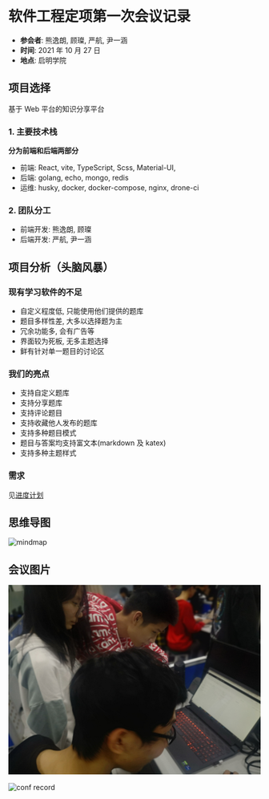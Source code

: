 # 软件工程定项第一次会议记录

- **参会者**: 熊逸朗, 顾璨, 严航, 尹一涵
- **时间**: 2021 年 10 月 27 日
- **地点**: 启明学院

## 项目选择

基于 Web 平台的知识分享平台

### 1. 主要技术栈

**分为前端和后端两部分**

- 前端: React, vite, TypeScript, Scss, Material-UI,
- 后端: golang, echo, mongo, redis
- 运维: husky, docker, docker-compose, nginx, drone-ci

### 2. 团队分工

- 前端开发: 熊逸朗, 顾璨
- 后端开发: 严航, 尹一涵

## 项目分析（头脑风暴）

### 现有学习软件的不足

- 自定义程度低, 只能使用他们提供的题库
- 题目多样性差, 大多以选择题为主
- 冗余功能多, 会有广告等
- 界面较为死板, 无多主题选择
- 鲜有针对单一题目的讨论区

### 我们的亮点

- 支持自定义题库
- 支持分享题库
- 支持评论题目
- 支持收藏他人发布的题库
- 支持多种题目模式
- 题目与答案均支持富文本(markdown 及 katex)
- 支持多种主题样式

### 需求

见[进度计划](./进度计划.md)

## 思维导图

![mindmap](https://images.gitee.com/uploads/images/2020/1027/151130_7206c430_8073702.png "introduction.png")

## 会议图片

![conf record](blob/meeting1.jpg)

![conf record](blob/meeting2.png)